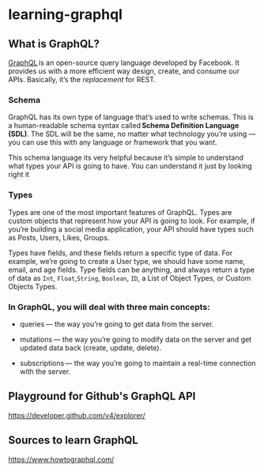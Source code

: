 # learning-graphql

## What is GraphQL?

[GraphQL](https://graphql.org/) is an open-source query language developed by Facebook. It provides us with a more efficient way design, create, and consume our APIs. Basically, it’s the *replacement* for REST.  

### Schema

GraphQL has its own type of language that’s used to write schemas. This is a human-readable schema syntax called **Schema Definition Language (SDL)**. The SDL will be the same, no matter what technology you’re using — you can use this with any language or framework that you want.  

This schema language its very helpful because it’s simple to understand what types your API is going to have. You can understand it just by looking right it  

### Types

Types are one of the most important features of GraphQL. Types are custom objects that represent how your API is going to look. For example, if you’re building a social media application, your API should have types such as Posts, Users, Likes, Groups.  

Types have fields, and these fields return a specific type of data. For example, we’re going to create a User type, we should have some name, email, and age fields. Type fields can be anything, and always return a type of data as `Int`, `Float`,`String`, `Boolean`, `ID`, a List of Object Types, or Custom Objects Types.  

### In GraphQL, you will deal with three main concepts:  

* queries — the way you’re going to get data from the server.  

* mutations — the way you’re going to modify data on the server and get updated data back (create, update, delete).   

* subscriptions — the way you’re going to maintain a real-time connection with the server.  

## Playground for Github's GraphQL API

https://developer.github.com/v4/explorer/

## Sources to learn GraphQL

https://www.howtographql.com/



